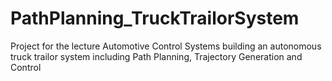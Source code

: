 # PathPlanning_TruckTrailorSystem
Project for the lecture Automotive Control Systems building an autonomous truck trailor system including Path Planning, Trajectory Generation and Control
